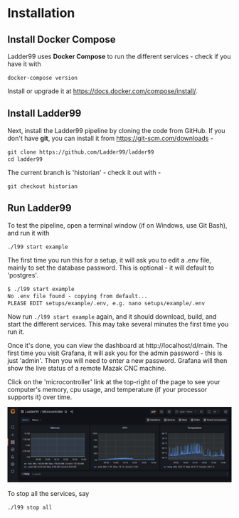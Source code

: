 # Installation

<!-- ## Ladder99

**Ladder99** is a pipeline that includes **Adapters** that feed data from various devices to the MTConnect **Agent**, and a **Relay** that reads the Agent output and passes it on to a Database - a Dashboard then displays the current and past values. -->

## Install Docker Compose

Ladder99 uses **Docker Compose** to run the different services - check if you have it with

```
docker-compose version
```

Install or upgrade it at https://docs.docker.com/compose/install/.

## Install Ladder99

Next, install the Ladder99 pipeline by cloning the code from GitHub. If you don't have **git**, you can install it from https://git-scm.com/downloads -

```
git clone https://github.com/Ladder99/ladder99
cd ladder99
```

The current branch is 'historian' - check it out with -

```
git checkout historian
```

## Run Ladder99

To test the pipeline, open a terminal window (if on Windows, use Git Bash), and run it with 

```
./l99 start example
```

The first time you run this for a setup, it will ask you to edit a .env file, mainly to set the database password. This is optional - it will default to 'postgres'.

```
$ ./l99 start example
No .env file found - copying from default...
PLEASE EDIT setups/example/.env, e.g. nano setups/example/.env
```

Now run `./l99 start example` again, and it should download, build, and start the different services. This may take several minutes the first time you run it. 

Once it's done, you can view the dashboard at http://localhost/d/main. The first time you visit Grafana, it will ask you for the admin password - this is just 'admin'. Then you will need to enter a new password. Grafana will then show the live status of a remote Mazak CNC machine. 

Click on the 'microcontroller' link at the top-right of the page to see your computer's memory, cpu usage, and temperature (if your processor supports it) over time. 

![](docs/pages/_images/ladder99-dash-micro.jpg)

To stop all the services, say

```
./l99 stop all
```
